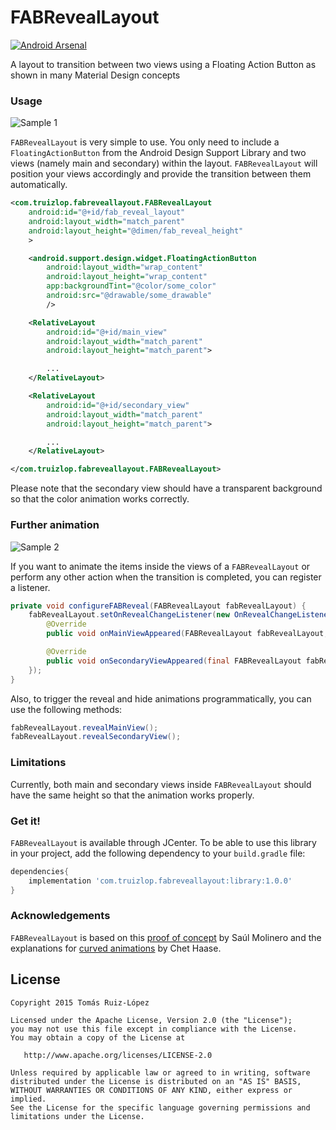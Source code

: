 # FABRevealLayout 
[![Android Arsenal](https://img.shields.io/badge/Android%20Arsenal-FABRevealLayout-green.svg?style=flat)](https://android-arsenal.com/details/1/2459)

A layout to transition between two views using a Floating Action Button as shown in many Material Design concepts

### Usage

![Sample 1](art/fabrl_mgsv.gif)

`FABRevealLayout` is very simple to use. You only need to include a `FloatingActionButton` from the Android Design Support Library and two views (namely main and secondary) within the layout. `FABRevealLayout` will position your views accordingly and provide the transition between them automatically.

``` xml
<com.truizlop.fabreveallayout.FABRevealLayout
    android:id="@+id/fab_reveal_layout"
    android:layout_width="match_parent"
    android:layout_height="@dimen/fab_reveal_height"
    >

    <android.support.design.widget.FloatingActionButton
        android:layout_width="wrap_content"
        android:layout_height="wrap_content"
        app:backgroundTint="@color/some_color"
        android:src="@drawable/some_drawable"
        />

    <RelativeLayout
        android:id="@+id/main_view"
        android:layout_width="match_parent"
        android:layout_height="match_parent">

		...
    </RelativeLayout>

    <RelativeLayout
        android:id="@+id/secondary_view"
        android:layout_width="match_parent"
        android:layout_height="match_parent">

		...
    </RelativeLayout>

</com.truizlop.fabreveallayout.FABRevealLayout>
```

Please note that the secondary view should have a transparent background so that the color animation works correctly.

### Further animation

![Sample 2](art/fabrl_qotsa.gif)

If you want to animate the items inside the views of a `FABRevealLayout` or perform any other action when the transition is completed, you can register a listener.

``` java
private void configureFABReveal(FABRevealLayout fabRevealLayout) {
    fabRevealLayout.setOnRevealChangeListener(new OnRevealChangeListener() {
        @Override
        public void onMainViewAppeared(FABRevealLayout fabRevealLayout, View mainView) {}

        @Override
        public void onSecondaryViewAppeared(final FABRevealLayout fabRevealLayout, View secondaryView) {}
    });
}
```

Also, to trigger the reveal and hide animations programmatically, you can use the following methods:

``` java
fabRevealLayout.revealMainView();
fabRevealLayout.revealSecondaryView();
```

### Limitations

Currently, both main and secondary views inside `FABRevealLayout` should have the same height so that the animation works properly.

### Get it!

`FABRevealLayout` is available through JCenter. To be able to use this library in your project, add the following dependency to your `build.gradle` file:

```groovy
dependencies{
	implementation 'com.truizlop.fabreveallayout:library:1.0.0'
}
```

### Acknowledgements

`FABRevealLayout` is based on this [proof of concept](https://github.com/saulmm/Curved-Fab-Reveal-Example) by Saúl Molinero and the explanations for [curved animations](http://graphics-geek.blogspot.com.es/2012/01/curved-motion-in-android.html) by Chet Haase.

## License


    Copyright 2015 Tomás Ruiz-López

    Licensed under the Apache License, Version 2.0 (the "License");
    you may not use this file except in compliance with the License.
    You may obtain a copy of the License at

       http://www.apache.org/licenses/LICENSE-2.0

    Unless required by applicable law or agreed to in writing, software
    distributed under the License is distributed on an "AS IS" BASIS,
    WITHOUT WARRANTIES OR CONDITIONS OF ANY KIND, either express or implied.
    See the License for the specific language governing permissions and
    limitations under the License.
